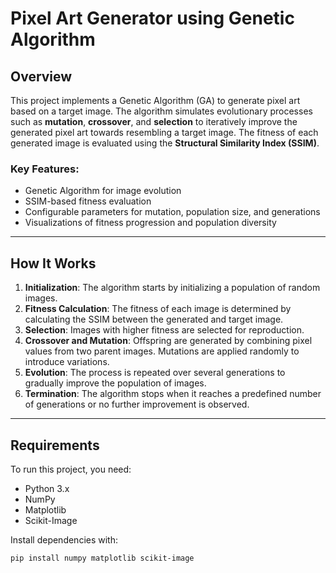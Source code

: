 # Pixel Art Generator using Genetic Algorithm

## Overview
This project implements a Genetic Algorithm (GA) to generate pixel art based on a target image. The algorithm simulates evolutionary processes such as **mutation**, **crossover**, and **selection** to iteratively improve the generated pixel art towards resembling a target image. The fitness of each generated image is evaluated using the **Structural Similarity Index (SSIM)**.

### Key Features:
- Genetic Algorithm for image evolution
- SSIM-based fitness evaluation
- Configurable parameters for mutation, population size, and generations
- Visualizations of fitness progression and population diversity

---

## How It Works

1. **Initialization**: The algorithm starts by initializing a population of random images.
2. **Fitness Calculation**: The fitness of each image is determined by calculating the SSIM between the generated and target image.
3. **Selection**: Images with higher fitness are selected for reproduction.
4. **Crossover and Mutation**: Offspring are generated by combining pixel values from two parent images. Mutations are applied randomly to introduce variations.
5. **Evolution**: The process is repeated over several generations to gradually improve the population of images.
6. **Termination**: The algorithm stops when it reaches a predefined number of generations or no further improvement is observed.

---

## Requirements

To run this project, you need:

- Python 3.x
- NumPy
- Matplotlib
- Scikit-Image

Install dependencies with:
```bash
pip install numpy matplotlib scikit-image

